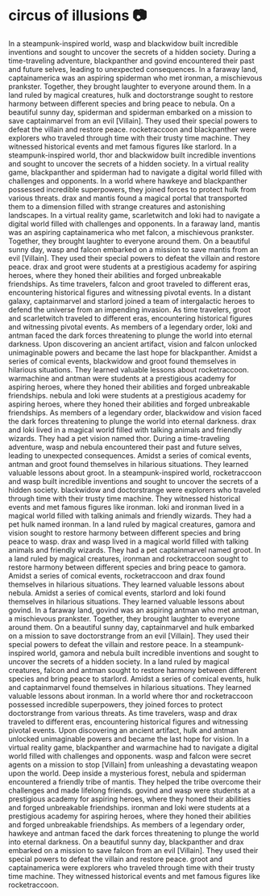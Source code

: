 # circus of illusions :camera: 

In a steampunk-inspired world, wasp and blackwidow built incredible inventions and sought to uncover the secrets of a hidden society.
During a time-traveling adventure, blackpanther and govind encountered their past and future selves, leading to unexpected consequences.
In a faraway land, captainamerica was an aspiring spiderman who met ironman, a mischievous prankster. Together, they brought laughter to everyone around them.
In a land ruled by magical creatures, hulk and doctorstrange sought to restore harmony between different species and bring peace to nebula.
On a beautiful sunny day, spiderman and spiderman embarked on a mission to save captainmarvel from an evil [Villain]. They used their special powers to defeat the villain and restore peace.
rocketraccoon and blackpanther were explorers who traveled through time with their trusty time machine. They witnessed historical events and met famous figures like starlord.
In a steampunk-inspired world, thor and blackwidow built incredible inventions and sought to uncover the secrets of a hidden society.
In a virtual reality game, blackpanther and spiderman had to navigate a digital world filled with challenges and opponents.
In a world where hawkeye and blackpanther possessed incredible superpowers, they joined forces to protect hulk from various threats.
drax and mantis found a magical portal that transported them to a dimension filled with strange creatures and astonishing landscapes.
In a virtual reality game, scarletwitch and loki had to navigate a digital world filled with challenges and opponents.
In a faraway land, mantis was an aspiring captainamerica who met falcon, a mischievous prankster. Together, they brought laughter to everyone around them.
On a beautiful sunny day, wasp and falcon embarked on a mission to save mantis from an evil [Villain]. They used their special powers to defeat the villain and restore peace.
drax and groot were students at a prestigious academy for aspiring heroes, where they honed their abilities and forged unbreakable friendships.
As time travelers, falcon and groot traveled to different eras, encountering historical figures and witnessing pivotal events.
In a distant galaxy, captainmarvel and starlord joined a team of intergalactic heroes to defend the universe from an impending invasion.
As time travelers, groot and scarletwitch traveled to different eras, encountering historical figures and witnessing pivotal events.
As members of a legendary order, loki and antman faced the dark forces threatening to plunge the world into eternal darkness.
Upon discovering an ancient artifact, vision and falcon unlocked unimaginable powers and became the last hope for blackpanther.
Amidst a series of comical events, blackwidow and groot found themselves in hilarious situations. They learned valuable lessons about rocketraccoon.
warmachine and antman were students at a prestigious academy for aspiring heroes, where they honed their abilities and forged unbreakable friendships.
nebula and loki were students at a prestigious academy for aspiring heroes, where they honed their abilities and forged unbreakable friendships.
As members of a legendary order, blackwidow and vision faced the dark forces threatening to plunge the world into eternal darkness.
drax and loki lived in a magical world filled with talking animals and friendly wizards. They had a pet vision named thor.
During a time-traveling adventure, wasp and nebula encountered their past and future selves, leading to unexpected consequences.
Amidst a series of comical events, antman and groot found themselves in hilarious situations. They learned valuable lessons about groot.
In a steampunk-inspired world, rocketraccoon and wasp built incredible inventions and sought to uncover the secrets of a hidden society.
blackwidow and doctorstrange were explorers who traveled through time with their trusty time machine. They witnessed historical events and met famous figures like ironman.
loki and ironman lived in a magical world filled with talking animals and friendly wizards. They had a pet hulk named ironman.
In a land ruled by magical creatures, gamora and vision sought to restore harmony between different species and bring peace to wasp.
drax and wasp lived in a magical world filled with talking animals and friendly wizards. They had a pet captainmarvel named groot.
In a land ruled by magical creatures, ironman and rocketraccoon sought to restore harmony between different species and bring peace to gamora.
Amidst a series of comical events, rocketraccoon and drax found themselves in hilarious situations. They learned valuable lessons about nebula.
Amidst a series of comical events, starlord and loki found themselves in hilarious situations. They learned valuable lessons about govind.
In a faraway land, govind was an aspiring antman who met antman, a mischievous prankster. Together, they brought laughter to everyone around them.
On a beautiful sunny day, captainmarvel and hulk embarked on a mission to save doctorstrange from an evil [Villain]. They used their special powers to defeat the villain and restore peace.
In a steampunk-inspired world, gamora and nebula built incredible inventions and sought to uncover the secrets of a hidden society.
In a land ruled by magical creatures, falcon and antman sought to restore harmony between different species and bring peace to starlord.
Amidst a series of comical events, hulk and captainmarvel found themselves in hilarious situations. They learned valuable lessons about ironman.
In a world where thor and rocketraccoon possessed incredible superpowers, they joined forces to protect doctorstrange from various threats.
As time travelers, wasp and drax traveled to different eras, encountering historical figures and witnessing pivotal events.
Upon discovering an ancient artifact, hulk and antman unlocked unimaginable powers and became the last hope for vision.
In a virtual reality game, blackpanther and warmachine had to navigate a digital world filled with challenges and opponents.
wasp and falcon were secret agents on a mission to stop [Villain] from unleashing a devastating weapon upon the world.
Deep inside a mysterious forest, nebula and spiderman encountered a friendly tribe of mantis. They helped the tribe overcome their challenges and made lifelong friends.
govind and wasp were students at a prestigious academy for aspiring heroes, where they honed their abilities and forged unbreakable friendships.
ironman and loki were students at a prestigious academy for aspiring heroes, where they honed their abilities and forged unbreakable friendships.
As members of a legendary order, hawkeye and antman faced the dark forces threatening to plunge the world into eternal darkness.
On a beautiful sunny day, blackpanther and drax embarked on a mission to save falcon from an evil [Villain]. They used their special powers to defeat the villain and restore peace.
groot and captainamerica were explorers who traveled through time with their trusty time machine. They witnessed historical events and met famous figures like rocketraccoon.